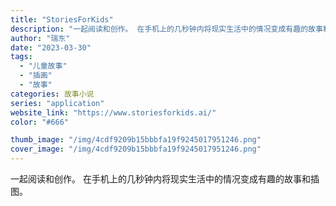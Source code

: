 ```yaml
---
title: "StoriesForKids"
description: "一起阅读和创作。 在手机上的几秒钟内将现实生活中的情况变成有趣的故事和插图。"
author: "瑞东"
date: "2023-03-30"
tags:
  - "儿童故事"
  - "插画"
  - "故事"
categories: 故事小说
series: "application"
website_link: "https://www.storiesforkids.ai/"
color: "#666"

thumb_image: "/img/4cdf9209b15bbbfa19f9245017951246.png"
cover_image: "/img/4cdf9209b15bbbfa19f9245017951246.png"
---
```


一起阅读和创作。 在手机上的几秒钟内将现实生活中的情况变成有趣的故事和插图。